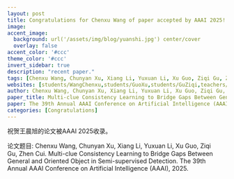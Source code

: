 ```yaml
---
layout: post
title: Congratulations for Chenxu Wang of paper accepted by AAAI 2025!
image:
accent_image:
  background: url('/assets/img/blog/yuanshi.jpg') center/cover
  overlay: false
accent_color: '#ccc'
theme_color: '#ccc'
invert_sidebar: true
description: "recent paper."
tags: [Chenxu Wang, Chunyan Xu, Xiang Li, Yuxuan Li, Xu Guo, Ziqi Gu, Zhen Cui.]
websites: [students/WangChenxu,students/GuoXu,students/GuZiqi,teachers/XuChunyan,teachers/CuiZhen]
author: Chenxu Wang, Chunyan Xu, Xiang Li, Yuxuan Li, Xu Guo, Ziqi Gu, Zhen Cui.
paper_title: Multi-clue Consistency Learning to Bridge Gaps Between General and Oriented Object in Semi-supervised Detection.
paper: The 39th Annual AAAI Conference on Artificial Intelligence (AAAI), 2025.
categories: [Congratulations]
---
```


祝贺王晨旭的论文被AAAI 2025收录。

论文题目: Chenxu Wang, Chunyan Xu, Xiang Li, Yuxuan Li, Xu Guo, Ziqi Gu, Zhen Cui. Multi-clue Consistency Learning to Bridge Gaps Between General and Oriented Object in Semi-supervised Detection. The 39th Annual AAAI Conference on Artificial Intelligence (AAAI), 2025.
